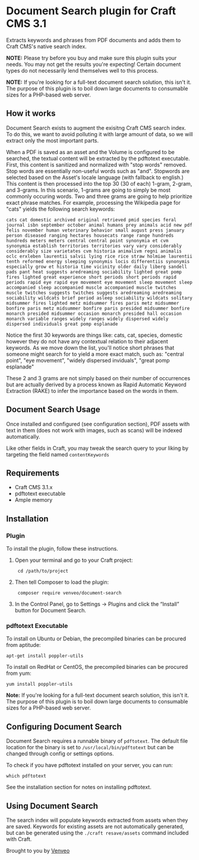 # Document Search plugin for Craft CMS 3.1
Extracts keywords and phrases from PDF documents and adds them to Craft CMS's native search index.

**NOTE:** 
Please try before you buy and make sure this plugin suits your needs. You may not get the results you're expecting! Certain document types do not necessarily lend themselves well to this process.

**NOTE:**
If you're looking for a full-text document search solution, this isn't it. The purpose of this plugin is to boil down large documents to consumable sizes for a PHP-based web server.

## How it works
Document Search exists to augment the exisitng Craft CMS search index. To do this, we want to avoid polluting it with large amount of data, so we will extract only the most important parts.

When a PDF is saved as an asset and the Volume is configured to be searched, the textual content will be extracted by the pdftotext executable. First, this content is sanitized and normalized with "stop words" removed. Stop words are essentially non-useful words such as "and". Stopwords are selected based on the Asset's locale language (with fallback to english.) This content is then processed into the top 30 (30 of each) 1-gram, 2-gram, and 3-grams. In this scenario, 1-grams are going to simply be most commonly occuring words. Two and three grams are going to help prioritize exact phrase matches. For example, processing the Wikipedia page for "cats" yields the following search keywords:
```
cats cat domestic archived original retrieved pmid species feral journal isbn september october animal humans prey animals acid new pdf felis november human veterinary behavior small august press january person diseased ranging hectares housecats range range hundreds hundreds meters meters central central point synonymia et cvm synonymia establish territories territories vary vary considerably considerably size varietates cvm historia animalivm regni animalis oclc erxleben laurentii salvii lying rice rice straw holmiae laurentii tenth reformed energy sleeping synonymis locis differentiis synonymis especially grow et historia time vicinity older daily liberg sandell pads pant heat suggests aredreaming sociability lighted great pomp fires lighted great experience short periods short periods rapid periods rapid eye rapid eye movement eye movement sleep movement sleep accompanied sleep accompanied muscle accompanied muscle twitches muscle twitches suggests twitches suggests aredreaming aredreaming sociability wildcats brief period asleep sociability wildcats solitary midsummer fires lighted metz midsummer fires paris metz midsummer bonfire paris metz midsummer bonfire paris presided midsummer bonfire monarch presided midsummer occasion monarch presided hall occasion monarch variable ranges widely ranges widely dispersed widely dispersed individuals great pomp esplanade
```

Notice the first 30 keywords are things like: cats, cat, species, domestic however they do not have any contextual relation to their adjacent keywords. As we move down the list, you'll notice short phrases that someone might search for to yield a more exact match, such as: "central point", "eye movement", "widely dispersed inviduals", "great pomp esplanade"

These 2 and 3 grams are not simply based on their number of occurrences but are actually derived by a process known as Rapid Automatic Keyword Extraction (RAKE) to infer the importance based on the words in them.

## Document Search Usage

Once installed and configured (see configuration section), PDF assets with text in them (does not work with images, such as scans) will be indexed automatically.

Like other fields in Craft, you may tweak the search query to your liking by targeting the field named `contentKeywords`

## Requirements
- Craft CMS 3.1.x
- pdftotext executable
- Ample memory

## Installation
### Plugin
To install the plugin, follow these instructions.

1. Open your terminal and go to your Craft project:

        cd /path/to/project

2. Then tell Composer to load the plugin:

        composer require venveo/document-search

3. In the Control Panel, go to Settings → Plugins and click the “Install” button for Document Search.

### pdftotext Executable
To install on Ubuntu or Debian, the precompiled binaries can be procured from aptitude:

`apt-get install poppler-utils`

To install on RedHat or CentOS, the precompiled binaries can be procured from yum:

`yum install poppler-utils`

**Note:**
If you're looking for a full-text document search solution, this isn't it. The purpose of this plugin is to boil down large documents to consumable sizes for a PHP-based web server.

## Configuring Document Search

Document Search requires a runnable binary of `pdftotext`. The default file location
for the binary is set to `/usr/local/bin/pdftotext` but can be changed through config or
settings options.

To check if you have pdftotext installed on your server, you can run:

`which pdftotext`

See the installation section for notes on installing pdftotext.

## Using Document Search

The search index will populate keywords extracted from assets when they are saved. 
Keywords for existing assets are not automatically generated, but can be generated
using the `./craft resave/assets` command included with Craft.


Brought to you by [Venveo](https://venveo.com)
